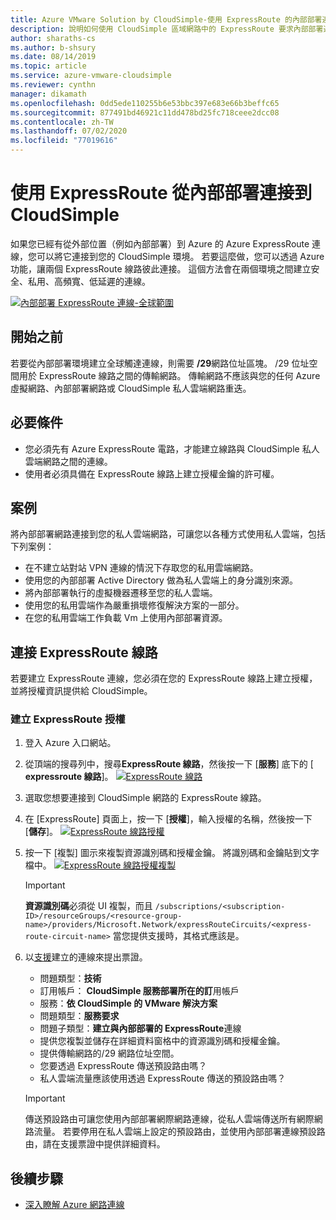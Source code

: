 ```yaml
---
title: Azure VMware Solution by CloudSimple-使用 ExpressRoute 的內部部署連線
description: 說明如何使用 CloudSimple 區域網路中的 ExpressRoute 要求內部部署連線
author: sharaths-cs
ms.author: b-shsury
ms.date: 08/14/2019
ms.topic: article
ms.service: azure-vmware-cloudsimple
ms.reviewer: cynthn
manager: dikamath
ms.openlocfilehash: 0dd5ede110255b6e53bbc397e683e66b3beffc65
ms.sourcegitcommit: 877491bd46921c11dd478bd25fc718ceee2dcc08
ms.contentlocale: zh-TW
ms.lasthandoff: 07/02/2020
ms.locfileid: "77019616"
---
```

# <a name="connect-from-on-premises-to-cloudsimple-using-expressroute"></a>使用 ExpressRoute 從內部部署連接到 CloudSimple

如果您已經有從外部位置（例如內部部署）到 Azure 的 Azure ExpressRoute 連線，您可以將它連接到您的 CloudSimple 環境。 若要這麼做，您可以透過 Azure 功能，讓兩個 ExpressRoute 線路彼此連接。 這個方法會在兩個環境之間建立安全、私用、高頻寬、低延遲的連線。

[![內部部署 ExpressRoute 連線-全球範圍](media/cloudsimple-global-reach-connection.png)](media/cloudsimple-global-reach-connection.png)

## <a name="before-you-begin"></a>開始之前

若要從內部部署環境建立全球觸達連線，則需要 **/29**網路位址區塊。  /29 位址空間用於 ExpressRoute 線路之間的傳輸網路。  傳輸網路不應該與您的任何 Azure 虛擬網路、內部部署網路或 CloudSimple 私人雲端網路重迭。

## <a name="prerequisites"></a>必要條件

* 您必須先有 Azure ExpressRoute 電路，才能建立線路與 CloudSimple 私人雲端網路之間的連線。
* 使用者必須具備在 ExpressRoute 線路上建立授權金鑰的許可權。

## <a name="scenarios"></a>案例

將內部部署網路連接到您的私人雲端網路，可讓您以各種方式使用私人雲端，包括下列案例：

* 在不建立站對站 VPN 連線的情況下存取您的私用雲端網路。
* 使用您的內部部署 Active Directory 做為私人雲端上的身分識別來源。
* 將內部部署執行的虛擬機器遷移至您的私人雲端。
* 使用您的私用雲端作為嚴重損壞修復解決方案的一部分。
* 在您的私用雲端工作負載 Vm 上使用內部部署資源。

## <a name="connecting-expressroute-circuits"></a>連接 ExpressRoute 線路

若要建立 ExpressRoute 連線，您必須在您的 ExpressRoute 線路上建立授權，並將授權資訊提供給 CloudSimple。


### <a name="create-expressroute-authorization"></a>建立 ExpressRoute 授權

1. 登入 Azure 入口網站。

2. 從頂端的搜尋列中，搜尋**ExpressRoute 線路**，然後按一下 [**服務**] 底下的 [ **expressroute 線路**]。
    [![ExpressRoute 線路](media/azure-expressroute-transit-search.png)](media/azure-expressroute-transit-search.png)

3. 選取您想要連接到 CloudSimple 網路的 ExpressRoute 線路。

4. 在 [ExpressRoute] 頁面上，按一下 [**授權**]，輸入授權的名稱，然後按一下 [**儲存**]。
    [![ExpressRoute 線路授權](media/azure-expressroute-transit-authorizations.png)](media/azure-expressroute-transit-authorizations.png)

5. 按一下 [複製] 圖示來複製資源識別碼和授權金鑰。 將識別碼和金鑰貼到文字檔中。
    [![ExpressRoute 線路授權複製](media/azure-expressroute-transit-authorization-copy.png)](media/azure-expressroute-transit-authorization-copy.png)

    > [!IMPORTANT]
    > **資源識別碼**必須從 UI 複製，而且 ```/subscriptions/<subscription-ID>/resourceGroups/<resource-group-name>/providers/Microsoft.Network/expressRouteCircuits/<express-route-circuit-name>``` 當您提供支援時，其格式應該是。

6. 以<a href="https://portal.azure.com/#blade/Microsoft_Azure_Support/HelpAndSupportBlade/newsupportrequest" target="_blank">支援</a>建立的連線來提出票證。
    * 問題類型：**技術**
    * 訂用帳戶： **CloudSimple 服務部署所在的訂**用帳戶
    * 服務：**依 CloudSimple 的 VMware 解決方案**
    * 問題類型：**服務要求**
    * 問題子類型：**建立與內部部署的 ExpressRoute**連線
    * 提供您複製並儲存在詳細資料窗格中的資源識別碼和授權金鑰。
    * 提供傳輸網路的/29 網路位址空間。
    * 您要透過 ExpressRoute 傳送預設路由嗎？
    * 私人雲端流量應該使用透過 ExpressRoute 傳送的預設路由嗎？

    > [!IMPORTANT]
    > 傳送預設路由可讓您使用內部部署網際網路連線，從私人雲端傳送所有網際網路流量。  若要停用在私人雲端上設定的預設路由，並使用內部部署連線預設路由，請在支援票證中提供詳細資料。

## <a name="next-steps"></a>後續步驟

* [深入瞭解 Azure 網路連線](cloudsimple-azure-network-connection.md)  
